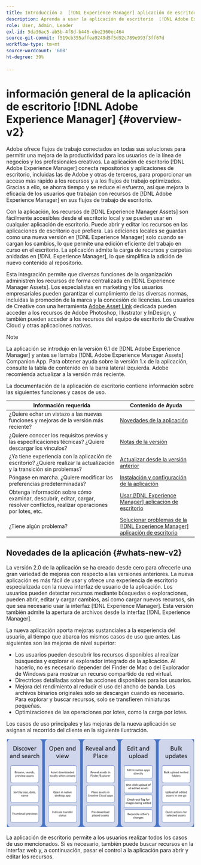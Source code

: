 ```yaml
---
title: Introducción a  [!DNL Experience Manager] aplicación de escritorio
description: Aprenda a usar la aplicación de escritorio  [!DNL Adobe Experience Manager] para optimizar los flujos de trabajo de administración de recursos para los usuarios creativos cuando usen [!DNL Adobe Experience Manager Assets] directamente desde su escritorio.
role: User, Admin, Leader
exl-id: 5da36ac5-ab5b-4f8d-b446-ebe2360ec464
source-git-commit: f519cb355affea9249d5f5d92c789e993f3ff67d
workflow-type: tm+mt
source-wordcount: '608'
ht-degree: 39%

---
```


# información general de la aplicación de escritorio [!DNL Adobe Experience Manager] {#overview-v2}

Adobe ofrece flujos de trabajo conectados en todas sus soluciones para permitir una mejora de la productividad para los usuarios de la línea de negocios y los profesionales creativos. La aplicación de escritorio [!DNL Adobe Experience Manager] conecta repositorios y aplicaciones de escritorio, incluidas las de Adobe y otras de terceros, para proporcionar un acceso más rápido a los recursos y a los flujos de trabajo optimizados. Gracias a ello, se ahorra tiempo y se reduce el esfuerzo, así que mejora la eficacia de los usuarios que trabajan con recursos de [!DNL Adobe Experience Manager] en sus flujos de trabajo de escritorio.

Con la aplicación, los recursos de [!DNL Experience Manager Assets] son fácilmente accesibles desde el escritorio local y se pueden usar en cualquier aplicación de escritorio. Puede abrir y editar los recursos en las aplicaciones de escritorio que prefiera. Las ediciones locales se guardan como una nueva versión en [!DNL Experience Manager] solo cuando se cargan los cambios, lo que permite una edición eficiente del trabajo en curso en el escritorio. La aplicación admite la carga de recursos y carpetas anidadas en [!DNL Experience Manager], lo que simplifica la adición de nuevo contenido al repositorio.

Esta integración permite que diversas funciones de la organización administren los recursos de forma centralizada en [!DNL Experience Manager Assets]. Los especialistas en marketing y los usuarios empresariales pueden garantizar el cumplimiento de las diversas normas, incluidas la promoción de la marca y la concesión de licencias. Los usuarios de Creative con una herramienta [Adobe Asset Link](https://business.adobe.com/es/products/experience-manager/assets/adobe-asset-link.html) dedicada pueden acceder a los recursos de Adobe Photoshop, Illustrator y InDesign, y también pueden acceder a los recursos del equipo de escritorio de Creative Cloud y otras aplicaciones nativas.

>[!NOTE]
>
>La aplicación se introdujo en la versión 6.1 de [!DNL Adobe Experience Manager] y antes se llamaba [!DNL Adobe Experience Manager Assets] Companion App. Para obtener ayuda sobre la versión 1.x de la aplicación, consulte la tabla de contenido en la barra lateral izquierda. Adobe recomienda actualizar a la versión más reciente.

La documentación de la aplicación de escritorio contiene información sobre las siguientes funciones y casos de uso.

| Información requerida | Contenido de Ayuda |
|--- |--- |
| ¿Quiere echar un vistazo a las nuevas funciones y mejoras de la versión más reciente? | [Novedades de la aplicación](#whats-new-v2) |
| ¿Quiere conocer los requisitos previos y las especificaciones técnicas? ¿Quiere descargar los vínculos? | [Notas de la versión](release-notes.md) |
| ¿Ya tiene experiencia con la aplicación de escritorio? ¿Quiere realizar la actualización y la transición sin problemas? | [Actualizar desde la versión anterior](install-upgrade.md#upgrade-from-previous-version) |
| Póngase en marcha. ¿Quiere modificar las preferencias predeterminadas? | [Instalación y configuración de la aplicación](install-upgrade.md) |
| Obtenga información sobre cómo examinar, descubrir, editar, cargar, resolver conflictos, realizar operaciones por lotes, etc. | [Usar [!DNL Experience Manager] aplicación de escritorio](using-desktop-app.md) |
| ¿Tiene algún problema? | [Solucionar problemas de la [!DNL Experience Manager] aplicación de escritorio](troubleshoot.md) |

## Novedades de la aplicación {#whats-new-v2}

La versión 2.0 de la aplicación se ha creado desde cero para ofrecerle una gran variedad de mejoras con respecto a las versiones anteriores. La nueva aplicación es más fácil de usar y ofrece una experiencia de escritorio especializada con la nueva interfaz de usuario de la aplicación. Los usuarios pueden detectar recursos mediante búsquedas o exploraciones, pueden abrir, editar y cargar cambios, así como cargar nuevos recursos, sin que sea necesario usar la interfaz [!DNL Experience Manager]. Esta versión también admite la apertura de archivos desde la interfaz [!DNL Experience Manager].

La nueva aplicación aporta mejoras sustanciales a la experiencia del usuario, al tiempo que abarca los mismos casos de uso que antes. Las siguientes son las mejoras de nivel superior:

* Los usuarios pueden descubrir los recursos disponibles al realizar búsquedas y explorar el explorador integrado de la aplicación. Al hacerlo, no es necesario depender del Finder de Mac o del Explorador de Windows para mostrar un recurso compartido de red virtual.
* Directrices detalladas sobre las acciones disponibles para los usuarios.
* Mejora del rendimiento al reducir el uso del ancho de banda. Los archivos binarios originales solo se descargan cuando es necesario. Para explorar y buscar recursos, solo se transfieren miniaturas pequeñas.
* Optimizaciones de las operaciones por lotes, como la carga por lotes.

Los casos de uso principales y las mejoras de la nueva aplicación se asignan al recorrido del cliente en la siguiente ilustración.

![Novedades de la aplicación de escritorio [!DNL Experience Manager]](assets/aem_desktop_app_usecases_v2.png)

La aplicación de escritorio permite a los usuarios realizar todos los casos de uso mencionados. Si es necesario, también puede buscar recursos en la interfaz web y, a continuación, pasar el control a la aplicación para abrir y editar los recursos.

